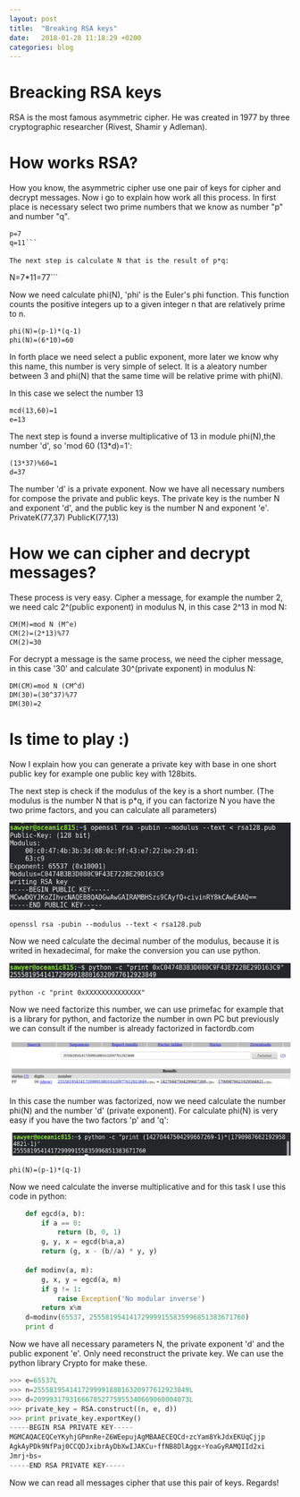 ```yaml
---
layout: post
title:  "Breaking RSA keys"
date:   2018-01-28 11:18:29 +0200
categories: blog
---
```

# Breacking RSA keys
RSA is the most famous asymmetric cipher. He was created in 1977 by three cryptographic researcher (Rivest, Shamir y Adleman).
# How works RSA?
How you know, the asymmetric cipher use one pair of keys for cipher and decrypt messages. Now i go to explain how work all this process.
In first place is necessary select two prime numbers that we know as number "p" and number "q".

```
p=7
q=11```

The next step is calculate N that is the result of p*q:

 ```
 N=7*11=77```

 Now we need calculate phi(N), 'phi' is the Euler's phi function. This function counts the positive integers up to a given integer n that are relatively prime to n.

 ```
 phi(N)=(p-1)*(q-1)
 phi(N)=(6*10)=60
 ```
 In forth place we need select a public exponent, more later we know why this name, this number is very simple of select. It is a aleatory number between 3 and phi(N) that the same time will be relative prime with phi(N).

 In this case we select the number 13

 ```
 mcd(13,60)=1
 e=13
 ```
 The next step is found a inverse multiplicative of 13 in module phi(N),the number 'd', so 'mod 60 (13*d)=1':

 ```
 (13*37)%60=1
 d=37
 ```
 The number 'd' is a private exponent. Now we have all necessary numbers for compose the private and public keys.
 The private key is the number N and exponent 'd', and the public key is the number N and exponent 'e'.
 PrivateK(77,37)
 PublicK(77,13)

 # How we can cipher and decrypt messages?

 These process is very easy. Cipher a message, for example the number 2, we need calc 2^(public exponent) in modulus N, in this case 2^13 in mod N:

 ```
 CM(M)=mod N (M^e)
 CM(2)=(2*13)%77
 CM(2)=30
 ```

 For decrypt a message is the same process, we need the cipher message, in this case '30' and calculate 30^(private exponent) in modulus N:

 ```
 DM(CM)=mod N (CM^d)
 DM(30)=(30^37)%77
 DM(30)=2
 ```

# Is time to play :)

Now I explain how you can generate a private key with base in one short public key for example one public key with 128bits.

The next step is check if the modulus of the key is a short number. (The modulus is the number N that is p*q, if you can factorize N you have the two prime factors, and you can calculate all parameters)

![Openssl command](https://github.com/dsfau/dsfau.github.com/blob/master/_posts/_img/openssl_command.png?raw=true)

```
openssl rsa -pubin --modulus --text < rsa128.pub
```

 Now we need calculate the decimal number of the modulus, because it is writed in hexadecimal, for make the conversion you can use python.

![Python hex to decimal](https://github.com/dsfau/dsfau.github.com/blob/master/_posts/_img/hex_to_dec.png?raw=true)

 ```
 python -c "print 0xXXXXXXXXXXXXXX"
 ```

Now we need factorize this number, we can use primefac for example that is a library for python, and factorize the number in own PC but previously we can consult if the number is already factorized in factordb.com

![Factordb](https://github.com/dsfau/dsfau.github.com/blob/master/_posts/_img/factordb.png?raw=true)

In this case the number was factorized, now we need calculate the number phi(N) and the number 'd' (private exponent).
For calculate phi(N) is very easy if you have the two factors 'p' and 'q':

![Phi of N](https://github.com/dsfau/dsfau.github.com/blob/master/_posts/_img/phi_of_n.png?raw=true)

```
phi(N)=(p-1)*(q-1)
```

Now we need calculate the inverse multiplicative and for this task I use this code in python:

```python
	def egcd(a, b):
	    if a == 0:
	        return (b, 0, 1)
	    g, y, x = egcd(b%a,a)
	    return (g, x - (b//a) * y, y)

	def modinv(a, m):
	    g, x, y = egcd(a, m)
	    if g != 1:
	        raise Exception('No modular inverse')
	    return x%m
	d=modinv(65537, 255581954141729999155835996851383671760)
	print d
```

Now we have all necessary parameters N, the private exponent 'd' and the public exponent 'e'. Only need reconstruct the private key. We can use the python library Crypto for make these.

``` python
>>> e=65537L
>>> n=255581954141729999188016320977612923849L
>>> d=209993179316667852775955340669060004073L
>>> private_key = RSA.construct((n, e, d))
>>> print private_key.exportKey()
-----BEGIN RSA PRIVATE KEY-----
MGMCAQACEQCeYKyhjGPmnRe+Z6WEepujAgMBAAECEQCd+zcYam8YkJdxEKUqCjjp
AgkAyPDk9NfPaj0CCQDJxibrAyDbXwIJAKCu+ffNB8DlAggx+YoaGyRAMQIId2xi
Jmrj+bs=
-----END RSA PRIVATE KEY-----
```

Now we can read all messages cipher that use this pair of keys.
Regards!
